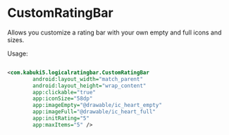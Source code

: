 # CustomRatingBar

Allows you customize a rating bar with your own empty and full icons and sizes.

Usage: 
```xml

<com.kabuki5.logicalratingbar.CustomRatingBar
        android:layout_width="match_parent"
        android:layout_height="wrap_content"
        app:clickable="true"
        app:iconSize="58dp"
        app:imageEmpty="@drawable/ic_heart_empty"
        app:imageFull="@drawable/ic_heart_full"
        app:initRating="5"
        app:maxItems="5" />
        
